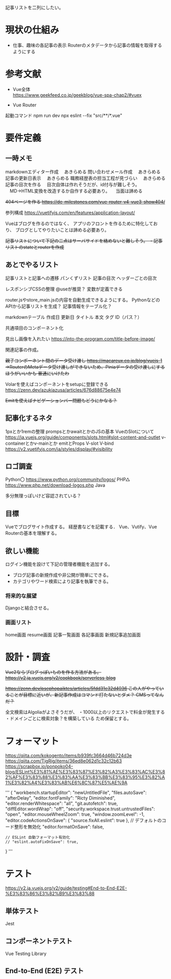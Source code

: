 記事リストを二列にしたい。
# 現状の仕組み
* 仕事、趣味の各記事の表示
Routerのメタデータから記事の情報を取得するようにする


# 参考文献
* Vue全体<br>
https://www.geekfeed.co.jp/geekblog/vue-spa-chap2/#vuex

* Vue Router

起動コマンド
npm run dev
npx eslint --fix "src/**/*.vue"

# 要件定義
## 一時メモ
markdownエディター作成
　あきらめる
問い合わせメール作成
　あきらめる
記事の更新日表示
　あきらめる
職務経歴表の担当工程が見づらい
　あきらめる
記事の目次を作る
　目次自体は作れそうだが、id付与が難しそう。
　MD→HTML変換を改造するか自作する必要あり。
　当面は諦める


~~404ページを作る
https://de-milestones.com/vue-router-v4-vue3-show404/~~

参列構成
https://vuetifyjs.com/en/features/application-layout/



Vueはブログを作るのではなく、
アプリのフロントを作るために特化しており、
ブログとしてやりたいことは諦める必要あり。

~~記事リストについて下記の二点はサーバサイドを絡めないと難しそう。
・記事リストのstateとrouterを作成~~

## あとでやるリスト
記事リストと記事への遷移
パンくずリスト
記事の目次
  ヘッダーごとの目次

レスポンシブCSSの整理
  @useが推奨？
  変数が定義できる
  

router.jsやstore_main.jsの内容を自動生成できるようにする。
  PythonなどのAPIから記事リストを生成？
  記事情報をテーブル化？

markdownテーブル
  作成日
  更新日
  タイトル
  本文
  タグ
  ID（パス？）

共通項目のコンポーネント化

見出し画像を入れたい
https://into-the-program.com/title-before-image/

関連記事の作成。

<!-- メイン中央寄せ参考
https://vuetifyjs.com/en/wireframes/constrained/ -->


~~親子コンポーネント間のデータ受け渡し
https://macareux.co.jp/blog/vuejs-1
→RouterのMetaデータ受け渡しができないため、Piniaデータの受け渡しにするほうがいいかも
普通にいけたわ~~

Volarを使えばコンポーネントをsetupに登録できる
https://zenn.dev/azukiazusa/articles/676d88675e4e74

~~Emitを使えばナビゲーションバー問題もどうにかなる？~~



## 記事化するネタ
1pxとか1remの整理
prompsとかawaitとかのJSの基本
VueのSlotについて
  https://ja.vuejs.org/guide/components/slots.html#slot-content-and-outlet
v-containerとかv-mainとか
emitとProps
V-slot V-bind
https://v2.vuetifyjs.com/ja/styles/display/#visibility


## ロゴ調査
Python〇
  https://www.python.org/community/logos/
PHP△
  https://www.php.net/download-logos.php
Java

多分無理っぽいけど容認されている？


## 目標
Vueでブログサイト作成する。
経歴書などを記載する．
Vue、Vutify、Vue Routerの基本を理解する。

## 欲しい機能
ログイン機能を設けて下記の管理者機能を追加する。
* ブログ記事の新規作成や非公開が簡単にできる。
* カテゴリやワード検索により記事を執筆できる。

### 将来的な展望
Djangoと結合させる。

### 画面リスト
home画面
resume画面
記事一覧画面
各記事画面
新規記事追加画面

# 設計・調査
~~Vue2ならブログっぽいものを作る方法がある。
https://v2.ja.vuejs.org/v2/cookbook/serverless-blog~~

~~https://zenn.dev/psephopaiktes/articles/5fdd31e32d4036
この人がやっていることが目標に近いが、新記事作成はコマンド打たないとダメ？
CMSってなんだ？~~

全文検索はAlgoliaがよさそうだが、
・1000以上のリクエストで料金が発生する
・ドメインごとに検索対象？を構築している
ため保留とする。

# フォーマット
https://qiita.com/kokogento/items/b939fc3664d46b724d3e
https://qiita.com/TigRig/items/36ed8e062d1c32c12b63
https://scrapbox.io/ponpoko04-blog/ESLint%E3%81%AE%E3%83%87%E3%82%A3%E3%83%AC%E3%82%AF%E3%83%88%E3%83%AA%E3%83%BB%E3%83%95%E3%82%A1%E3%82%A4%E3%83%AB%E6%8C%87%E5%AE%9A

'''
{
    "workbench.startupEditor": "newUntitledFile",
    "files.autoSave": "afterDelay",
    "editor.fontFamily": "Ricty Diminished",
    "editor.renderWhitespace": "all",
    "git.autofetch": true,
    "diffEditor.wordWrap": "off",
    "security.workspace.trust.untrustedFiles": "open",
    "editor.mouseWheelZoom": true,
    "window.zoomLevel": -1,
    "editor.codeActionsOnSave": {
        "source.fixAll.eslint": true
      },
      // デフォルトのコード整形を無効化
    "editor.formatOnSave": false,

    // ESLint 自動フォーマット有効化
    // "eslint.autoFixOnSave": true,
}
'''


# テスト
https://v2.ja.vuejs.org/v2/guide/testing#End-to-End-E2E-%E3%83%86%E3%82%B9%E3%83%88
## 単体テスト
Jest

## コンポーネントテスト
Vue Testing Library

## End-to-End (E2E) テスト


